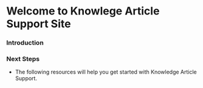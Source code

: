 # Welcome to Knowlege Article Support Site

### Introduction

### Next Steps

* The following resources will help you get started with Knowledge Article Support.  

